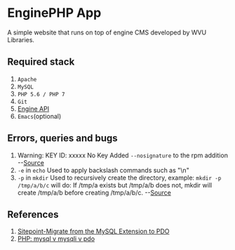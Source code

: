 # EnginePHP App

A simple website that runs on top of engine CMS developed by WVU Libraries.

## Required stack
1. `Apache`
1. `MySQL`
1. `PHP 5.6 / PHP 7`
1. `Git`
1. [Engine API](https://github.com/wvulibraries/engineAPI)
1. `Emacs`(optional)

## Errors, queries and bugs
1. Warning: KEY ID: xxxxx No Key
  Added `--nosignature` to the rpm addition
  --[Source](https://www.centos.org/forums/viewtopic.php?t=6411)
1. `-e` in `echo`
  Used to apply backslash commands such as "\n"
1. `-p` in `mkdir`
  Used to recursively create the directory, example: `mkdir -p /tmp/a/b/c` will do: If /tmp/a exists but /tmp/a/b does not, mkdir will create /tmp/a/b before creating /tmp/a/b/c.
  --[Source](https://en.wikipedia.org/wiki/Mkdir)

## References
1. [Sitepoint-Migrate from the MySQL Extension to PDO](https://www.sitepoint.com/migrate-from-the-mysql-extension-to-pdo/)
1. [PHP: mysql v mysqli v pdo](http://stackoverflow.com/questions/12097245/php-mysql-v-mysqli-v-pdo?rq=1)
